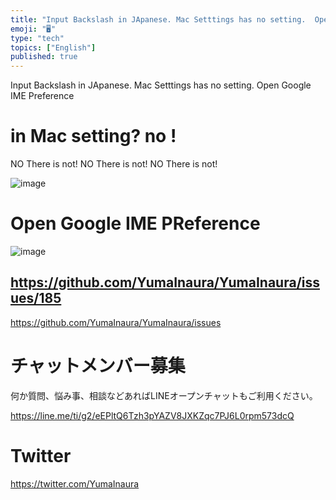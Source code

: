 ```yaml
---
title: "Input Backslash in JApanese. Mac Setttings has no setting.  Open Googl"
emoji: "🖥"
type: "tech"
topics: ["English"]
published: true
---
```


Input Backslash in JApanese. Mac Setttings has no setting.  Open Google IME Preference

# in Mac setting? no !

NO There is not!
NO There is not!
NO There is not!

![image](https://user-images.githubusercontent.com/13635059/50585076-93eb0300-0eb6-11e9-818e-43cd7dd66e02.png)

# Open Google IME PReference

![image](https://user-images.githubusercontent.com/13635059/50585113-c563ce80-0eb6-11e9-921a-a3f03a034660.png)

https://github.com/YumaInaura/YumaInaura/issues/185
---

https://github.com/YumaInaura/YumaInaura/issues








<!-- Update From Qiita API -->

# チャットメンバー募集


何か質問、悩み事、相談などあればLINEオープンチャットもご利用ください。

https://line.me/ti/g2/eEPltQ6Tzh3pYAZV8JXKZqc7PJ6L0rpm573dcQ





# Twitter


https://twitter.com/YumaInaura


<!-- Update From Qiita API -->


